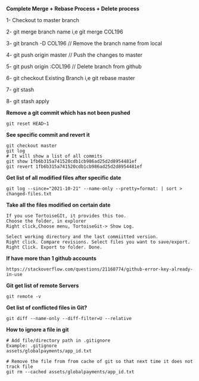 **Complete Merge + Rebase Process + Delete process**

1- Checkout to master branch

2- git merge branch name i,e git merge COL196

3- git branch -D COL196   // Remove the branch name from local

4- git push origin master // Push the changes to master

5- git push origin :COL196 // Delete branch from github

6- git checkout Existing Branch i,e git rebase master

7- git stash

8- git stash apply

**Remove a git commit which has not been pushed**
```
git reset HEAD~1
```
**See specific commit and revert it**
```
git checkout master
git log
# It will show a list of all commits
git show 1fb6b315a741520cdb1cb986ad25d2d8954481ef
git revert 1fb6b315a741520cdb1cb986ad25d2d8954481ef
```
**Get list of all modified files after specific date**
```
git log --since="2021-10-21" --name-only --pretty=format: | sort > changed-files.txt
```
**Take all the files modified on certain date**
```
If you use TortoiseGIt, it provides this too.
Choose the folder, in explorer
Right click,Choose menu, TortoiseGit-> Show Log.

Select working directory and the last commiitted version.
Right click. Compare revisions. Select files you want to save/export.
Right Click. Export to folder. Done.
```
**If have more than 1 github accounts**
```
https://stackoverflow.com/questions/21160774/github-error-key-already-in-use
```

**Git get list of remote Servers**
```
git remote -v
```

**Get list of conflicted files in Git?**
```
git diff --name-only --diff-filter=U --relative
```

**How to ignore a file in git**
```
# Add file/directory path in .gitignore
Example: .gitignore
assets/globalpayments/app_id.txt

# Remove the file from from cache of git so that next time it does not track file 
git rm --cached assets/globalpayments/app_id.txt
```
